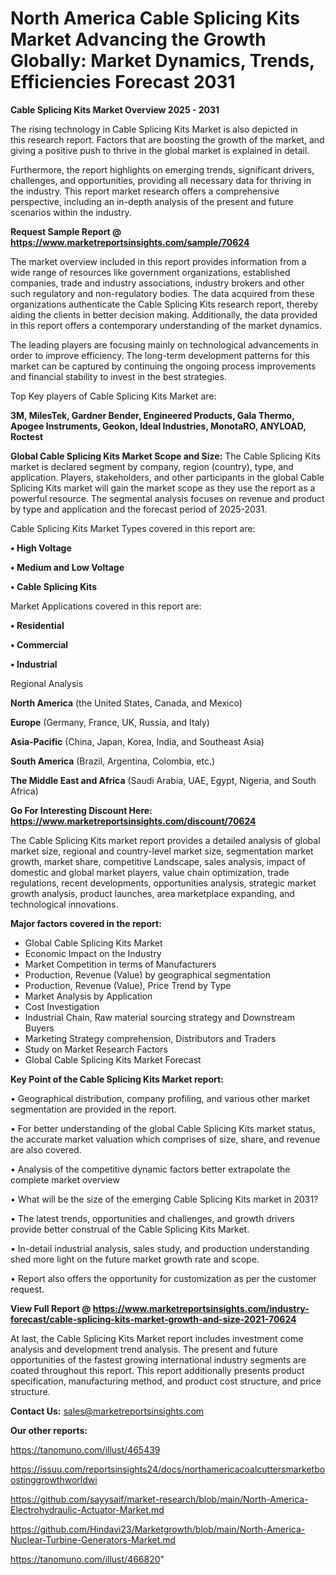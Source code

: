 # North America Cable Splicing Kits Market Advancing the Growth Globally: Market Dynamics, Trends, Efficiencies Forecast 2031

<Strong> Cable Splicing Kits Market Overview 2025 - 2031</strong>

The rising technology in Cable Splicing Kits Market is also depicted in this research report. Factors that are boosting the growth of the market, and giving a positive push to thrive in the global market is explained in detail.

Furthermore, the report highlights on emerging trends, significant drivers, challenges, and opportunities, providing all necessary data for thriving in the industry. This report market research offers a comprehensive perspective, including an in-depth analysis of the present and future scenarios within the industry.

<strong>Request Sample Report @ <a href=https://www.marketreportsinsights.com/sample/70624>https://www.marketreportsinsights.com/sample/70624</a></strong>

The market overview included in this report provides information from a wide range of resources like government organizations, established companies, trade and industry associations, industry brokers and other such regulatory and non-regulatory bodies. The data acquired from these organizations authenticate the Cable Splicing Kits research report, thereby aiding the clients in better decision making. Additionally, the data provided in this report offers a contemporary understanding of the market dynamics.

The leading players are focusing mainly on technological advancements in order to improve efficiency. The long-term development patterns for this market can be captured by continuing the ongoing process improvements and financial stability to invest in the best strategies.

Top Key players of Cable Splicing Kits Market are:

<strong>3M, MilesTek, Gardner Bender, Engineered Products, Gala Thermo, Apogee Instruments, Geokon, Ideal Industries, MonotaRO, ANYLOAD, Roctest</strong>

<strong><b>Global Cable Splicing Kits Market Scope and Size:</b></strong>
The Cable Splicing Kits market is declared segment by company, region (country), type, and application. Players, stakeholders, and other participants in the global Cable Splicing Kits market will gain the market scope as they use the report as a powerful resource. The segmental analysis focuses on revenue and product by type and application and the forecast period of 2025-2031.

Cable Splicing Kits Market Types covered in this report are:

<strong>• High Voltage

• Medium and Low Voltage

• Cable Splicing Kits</strong>

Market Applications covered in this report are:

<strong>• Residential

• Commercial

• Industrial</strong> 

Regional Analysis

<strong>North America</strong> (the United States, Canada, and Mexico)

<strong>Europe</strong> (Germany, France, UK, Russia, and Italy)

<strong>Asia-Pacific</strong> (China, Japan, Korea, India, and Southeast Asia)

<strong>South America</strong> (Brazil, Argentina, Colombia, etc.)

<strong>The Middle East and Africa</strong> (Saudi Arabia, UAE, Egypt, Nigeria, and South Africa)

<strong>Go For Interesting Discount Here: <a href=https://www.marketreportsinsights.com/discount/70624>https://www.marketreportsinsights.com/discount/70624</a></strong>

The Cable Splicing Kits market report provides a detailed analysis of global market size, regional and country-level market size, segmentation market growth, market share, competitive Landscape, sales analysis, impact of domestic and global market players, value chain optimization, trade regulations, recent developments, opportunities analysis, strategic market growth analysis, product launches, area marketplace expanding, and technological innovations.

<strong><b>Major factors covered in the report:</b></strong>
<ul>
  <li>Global Cable Splicing Kits Market </li>
  <li>Economic Impact on the Industry</li>
  <li>Market Competition in terms of Manufacturers</li>
  <li>Production, Revenue (Value) by geographical segmentation</li>
  <li>Production, Revenue (Value), Price Trend by Type</li>
  <li>Market Analysis by Application</li>
  <li>Cost Investigation</li>
  <li>Industrial Chain, Raw material sourcing strategy and Downstream Buyers</li>
  <li>Marketing Strategy comprehension, Distributors and Traders</li>
  <li>Study on Market Research Factors</li>
  <li>Global Cable Splicing Kits Market Forecast</li>
</ul>

<strong><b>Key Point of the Cable Splicing Kits Market report:</b></strong>

• Geographical distribution, company profiling, and various other market segmentation are provided in the report.

• For better understanding of the global Cable Splicing Kits market status, the accurate market valuation which comprises of size, share, and revenue are also covered.

• Analysis of the competitive dynamic factors better extrapolate the complete market overview

• What will be the size of the emerging Cable Splicing Kits market in 2031?

• The latest trends, opportunities and challenges, and growth drivers provide better construal of the Cable Splicing Kits Market.

• In-detail industrial analysis, sales study, and production understanding shed more light on the future market growth rate and scope.

• Report also offers the opportunity for customization as per the customer request.

<strong><b>View Full Report @ <a href=https://www.marketreportsinsights.com/industry-forecast/cable-splicing-kits-market-growth-and-size-2021-70624>https://www.marketreportsinsights.com/industry-forecast/cable-splicing-kits-market-growth-and-size-2021-70624</a></b></strong>


At last, the Cable Splicing Kits Market report includes investment come analysis and development trend analysis. The present and future opportunities of the fastest growing international industry segments are coated throughout this report. This report additionally presents product specification, manufacturing method, and product cost structure, and price structure.

<strong>Contact Us:</strong>
sales@marketreportsinsights.com

<strong>Our other reports:</strong>

<a href=https://tanomuno.com/illust/465439>https://tanomuno.com/illust/465439</a>

<a href=https://issuu.com/reportsinsights24/docs/northamericacoalcuttersmarketboostinggrowthworldwi>https://issuu.com/reportsinsights24/docs/northamericacoalcuttersmarketboostinggrowthworldwi</a>

<a href=https://github.com/sayysaif/market-research/blob/main/North-America-Electrohydraulic-Actuator-Market.md>https://github.com/sayysaif/market-research/blob/main/North-America-Electrohydraulic-Actuator-Market.md</a>

<a href=https://github.com/Hindavi23/Marketgrowth/blob/main/North-America-Nuclear-Turbine-Generators-Market.md>https://github.com/Hindavi23/Marketgrowth/blob/main/North-America-Nuclear-Turbine-Generators-Market.md</a>

<a href=https://tanomuno.com/illust/466820>https://tanomuno.com/illust/466820</a>"
